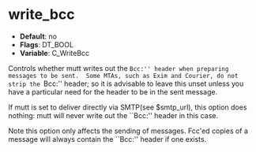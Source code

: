 # write_bcc

- **Default**: no
- **Flags**: DT_BOOL
- **Variable**: C_WriteBcc

Controls whether mutt writes out the ``Bcc:'' header when
preparing messages to be sent.  Some MTAs, such as Exim and
Courier, do not strip the ``Bcc:'' header; so it is advisable to
leave this unset unless you have a particular need for the header
to be in the sent message.

If mutt is set to deliver directly via SMTP(see $smtp_url),
this option does nothing: mutt will never write out the ``Bcc:''
header in this case.

Note this option only affects the sending of messages.  Fcc'ed
copies of a message will always contain the ``Bcc:'' header if
one exists.
